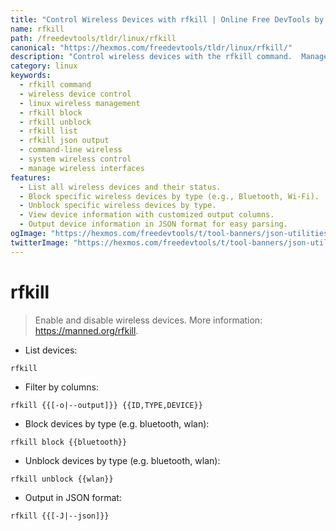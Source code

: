 ```yaml
---
title: "Control Wireless Devices with rfkill | Online Free DevTools by Hexmos"
name: rfkill
path: /freedevtools/tldr/linux/rfkill
canonical: "https://hexmos.com/freedevtools/tldr/linux/rfkill/"
description: "Control wireless devices with the rfkill command.  Manage Bluetooth, Wi-Fi, and other wireless interfaces easily. Free online tool, no registration required."
category: linux
keywords:
  - rfkill command
  - wireless device control
  - linux wireless management
  - rfkill block
  - rfkill unblock
  - rfkill list
  - rfkill json output
  - command-line wireless
  - system wireless control
  - manage wireless interfaces
features:
  - List all wireless devices and their status.
  - Block specific wireless devices by type (e.g., Bluetooth, Wi-Fi).
  - Unblock specific wireless devices by type.
  - View device information with customized output columns.
  - Output device information in JSON format for easy parsing.
ogImage: "https://hexmos.com/freedevtools/t/tool-banners/json-utilities-banner.png"
twitterImage: "https://hexmos.com/freedevtools/t/tool-banners/json-utilities-banner.png"
---
```


# rfkill

> Enable and disable wireless devices.
> More information: <https://manned.org/rfkill>.

- List devices:

`rfkill`

- Filter by columns:

`rfkill {{[-o|--output]}} {{ID,TYPE,DEVICE}}`

- Block devices by type (e.g. bluetooth, wlan):

`rfkill block {{bluetooth}}`

- Unblock devices by type (e.g. bluetooth, wlan):

`rfkill unblock {{wlan}}`

- Output in JSON format:

`rfkill {{[-J|--json]}}`
